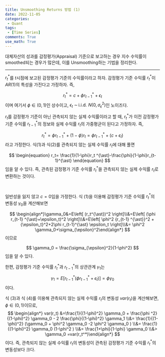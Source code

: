 ```yaml
---
title: Unsmoothing Returns 방법 (1)
date: 2022-11-05
categories:
 - Quant
tags:
 - [Time Series]
comments: True
use_math: True
---
```


대체자산의 성과를 감정평가(Appraisal) 기준으로 보고하는 경우 지수 수익률이 smoothed되는 경우가 많은데, 이를 Unsmoothing하는 기법을 정리한다.

***

$r_t^{\ast}$를 $t$시점에 보고된 감정평가 기준의 수익률이라고 하자. 감정평가 기준 수익률 $r_t^{\ast}$이 $AR(1)$의 특성을 가진다고 가정하자. 즉,

$$
\begin{equation} r_t^{\ast} = c+ \phi r_{t-1}^{\ast}+\epsilon_t \end{equation}
$$
이며 여기서 $\phi \in (0, 1)$인 상수이고, $\epsilon_t \:\sim \,  \text{i.i.d.} \, \,N(0, \sigma_{\epsilon}^2)$인 노이즈다. 

$r_t$를 감정평가 기준이 아닌 관측되지 않는 실제 수익률이라고 할 때, $r_t^{\ast}$가 이전 감정평가 기준 수익률 $r_{t-1}^{\ast}$의 정보와 실제 수익률 $r_t$의 가중평균이 된다고 가정하자. 즉,

$$
\begin{equation} r_t^{\ast} = \phi r_{t-1}^{\ast}+(1-\phi)r_t=\phi r_{t-1}^{\ast}+(c+\epsilon_t) \end{equation}
$$
라고 가정한다. 식(1)과 식(2)를 관측되지 않는 실제 수익률 $r_t$에 대해 풀면

$$
\begin{equation} r_t= \frac{1}{1-\phi}r_t ^{\ast}-\frac{\phi}{1-\phi}r_{t-1}^{\ast} \end{equation}
$$
임을 알 수 있다. 즉, 관측된 감정평가 기준 수익률 $r_{t}^{*}$을 관측되지 않는 실제 수익률 $r_t$로 변환하는 것이다.

<br>

일반성을 잃지 않고 $c=0$임을 가정한다. 식 (1)을 이용해 감정평가 기준 수익률 $r_t^{\ast}$의 변동성 $\gamma_0$을 계산해보면

$$
\begin{align*}\gamma_0&=E\left[ (r_t^{\ast})^2 \right]\\&=E\left[ (\phi r_{t-1} ^{\ast}+\epsilon_t)^2 \right]\\&=E\left[ \phi^2 {r_{t-1} ^{\ast}}^2 +{\epsilon_t}^2+2\phi r_{t-1}^{\ast} \epsilon_t \right]\\&= \phi^2 \gamma_0+\sigma_{\epsilon}^2\end{align*}
$$
이므로

$$
\gamma_0 = \frac{\sigma_{\epsilon}^2}{1-\phi^2}
$$
임을 알 수 있다. 

한편, 감정평가 기준 수익률 $r_t^{\ast}$과 $r_{t-1}^{\ast}$의 상관관계 $\gamma_1$는

$$
\begin{equation}\gamma_1=E\left[r_{t-1}^{\ast}(\phi r_{t-1}^{\ast}+\epsilon_t) \right]=\phi \gamma_0\end{equation}
$$
이다.

식 (3)과 식 (4)를 이용해 관측되지 않는 실제 수익률 $r_t$의 변동성 $var(r_t)$을 계산해보면, $\phi \in (0, 1)$이므로,
$$
\begin{align*} var(r_t) &=\frac{1}{(1-\phi)^2} \gamma_0 + \frac{\phi ^2}{(1-\phi)^2} \gamma_0 - 2 \frac{\phi}{(1-\phi)^2} \gamma_1 \\&= \frac{1}{(1-\phi)^2} (\gamma_0 + \phi^2 \gamma_0 -2 \phi^2 \gamma_0 ) \\&= \frac{1}{(1-\phi)^2} \gamma_0 (1-\phi^2 ) \\&= \frac{1+\phi}{1-\phi} \gamma_0 \\&> \gamma_0 =var(r_t^*)\end{align*}
$$
이다. 즉, 관측되지 않는 실제 수익률 $r_t$의 변동성이 관측된 감정평가 기준 수익률 $r_t^*$의 변동성보다 크다.










